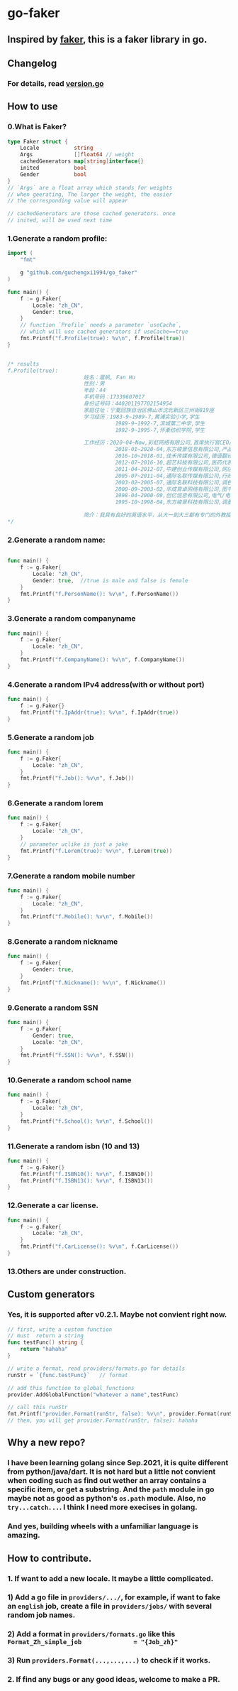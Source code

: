 <!--
 * @Descripttion: 
 * @version: 
 * @Author: xiaoshuyui
 * @email: guchengxi1994@qq.com
 * @Date: 2021-11-26 19:57:46
 * @LastEditors: xiaoshuyui
 * @LastEditTime: 2021-11-27 08:48:12
-->
# go-faker

## Inspired by [faker](https://github.com/joke2k/faker), this is a faker library in go.

## Changelog

### For details, read [version.go](version.go)

## How to use

### 0.What is Faker?

```go
type Faker struct {
	Locale           string
	Args             []float64 // weight
	cachedGenerators map[string]interface{}
	inited           bool
	Gender           bool
}
// `Args` are a float array which stands for weights
// when geerating, The larger the weight, the easier 
// the corresponding value will appear

// cachedGenerators are those cached generators. once
// inited, will be used next time

```


### 1.Generate a random profile:

```go
import (
	"fmt"

	g "github.com/guchengxi1994/go_faker"
)

func main() {
	f := g.Faker{
		Locale: "zh_CN",
		Gender: true,
	}
    // function `Profile` needs a parameter `useCache`,
    // which will use cached generators if useCache==true
	fmt.Printf("f.Profile(true): %v\n", f.Profile(true))
}


/* results
f.Profile(true): 
                        姓名：扈帆, Fan Hu
                        性别：男
                        年龄：44
                        手机号码：17339607017
                        身份证号码：440201197702154954
                        家庭住址：宁夏回族自治区佛山市沈北新区兰州街819座
                        学习经历：1983-9~1989-7,黄浦实验小学,学生
                                  1989-9~1992-7,滨城第二中学,学生
                                  1992-9~1995-7,怀柔纺织学院,学生

                        工作经历：2020-04~Now,彩虹网络有限公司,首席执行官CEO/总裁/总经理
                                  2018-01~2020-04,东方峻景信息有限公司,产品专员
                                  2016-10~2018-01,佳禾传媒有限公司,德语翻译
                                  2012-07~2016-10,超艺科技有限公司,医药代表
                                  2011-04~2012-07,中建创业传媒有限公司,网店/淘宝客服
                                  2005-07~2011-04,通际名联传媒有限公司,行政总监
                                  2003-02~2005-07,通际名联科技有限公司,调色员
                                  2000-09~2003-02,华成育卓网络有限公司,图书管理员/资料管理员
                                  1998-04~2000-09,创亿信息有限公司,电气/电器工程师
                                  1995-10~1998-04,东方峻景科技有限公司,调墨技师

                        简介：我具有良好的英语水平，从大一到大三都有专门的外教授课。在大二时就已经透过国家英语四级和六级，成绩分别是523和499。在大三时，参加雅思考试并取得5。5成绩
*/
```

### 2.Generate a random name:

```go

func main() {
    f := g.Faker{
        Locale: "zh_CN",
        Gender: true,  //true is male and false is female
    }
    fmt.Printf("f.PersonName(): %v\n", f.PersonName())
}
```

### 3.Generate a random companyname

```go
func main() {
    f := g.Faker{
        Locale: "zh_CN",
    }
    fmt.Printf("f.CompanyName(): %v\n", f.CompanyName())
}
```

### 4.Generate a random IPv4 address(with or without port)

```go
func main() {
	f := g.Faker{}
	fmt.Printf("f.IpAddr(true): %v\n", f.IpAddr(true))
}
```

### 5.Generate a random job

```go
func main() {
	f := g.Faker{
		Locale: "zh_CN",
	}
	fmt.Printf("f.Job(): %v\n", f.Job())
}
```

### 6.Generate a random lorem

```go
func main() {
	f := g.Faker{
		Locale: "zh_CN",
	}
    // parameter uclike is just a joke
	fmt.Printf("f.Lorem(true): %v\n", f.Lorem(true))
}

```

### 7.Generate a random mobile number

```go
func main() {
	f := g.Faker{
		Locale: "zh_CN",
	}
	fmt.Printf("f.Mobile(): %v\n", f.Mobile())
}
```

### 8.Generate a random nickname

```go
func main() {
	f := g.Faker{
		Gender: true,
	}
	fmt.Printf("f.Nickname(): %v\n", f.Nickname())
}
```

### 9.Generate a random SSN

```go
func main() {
	f := g.Faker{
		Gender: true,
		Locale: "zh_CN",
	}
	fmt.Printf("f.SSN(): %v\n", f.SSN())
}
```

### 10.Generate a random school name

```go
func main() {
	f := g.Faker{
		Locale: "zh_CN",
	}
	fmt.Printf("f.School(): %v\n", f.School())
}
```

### 11.Generate a random isbn (10 and 13)
```go
func main() {
	f := g.Faker{}
	fmt.Printf("f.ISBN10(): %v\n", f.ISBN10())
	fmt.Printf("f.ISBN13(): %v\n", f.ISBN13())
}
```

### 12.Generate a car license.
```go
func main() {
	f := g.Faker{
		Locale: "zh_CN",
	}
	fmt.Printf("f.CarLicense(): %v\n", f.CarLicense())
}
```

### 13.Others are under construction.

## Custom generators

### Yes, it is supported after v0.2.1. Maybe not convient right now.

```go
// first, write a custom function
// must  return a string
func testFunc() string {
	return "hahaha"
}

// write a format, read providers/formats.go for details
runStr = `{func.testFunc}`   // format

// add this function to global_functions
provider.AddGlobalFunction("whatever a name",testFunc)

// call this runStr
fmt.Printf("provider.Format(runStr, false): %v\n", provider.Format(runStr, false))
// then, you will get provider.Format(runStr, false): hahaha 

```

## Why a new repo?

### I have been learning golang since Sep.2021, it is quite different from python/java/dart. It is not hard but a little not convient when coding such as find out wether an array contains a specific item, or get a substring. And the `path` module in go maybe not as good as python's `os.path` module. Also, no  `try...catch...`. I think I need more execises in golang.

### And yes, building wheels with a unfamiliar language is amazing. 

## How to contribute.

### 1. If want to add a new locale. It maybe a little complicated.

### 1) Add a go file in `providers/.../`, for example, if want to fake an `english` job, create a file in `providers/jobs/` with several random job names. 

### 2) Add a format in `providers/formats.go` like this `Format_Zh_simple_job              = "{Job_zh}"`

### 3) Run `providers.Format(...,...,...)` to check if it works.

### 2. If find any bugs or any good ideas, welcome to make a PR.